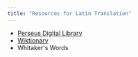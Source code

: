 ```yaml
---
title: "Resources for Latin Translation"
---
```


- [Perseus Digital Library](http://www.perseus.tufts.edu/hopper/collection?collection=Perseus:collection:Greco-Roman)
- [Wiktionary](https://en.wiktionary.org/wiki/Wiktionary:Main_Page)
- Whitaker's Words
